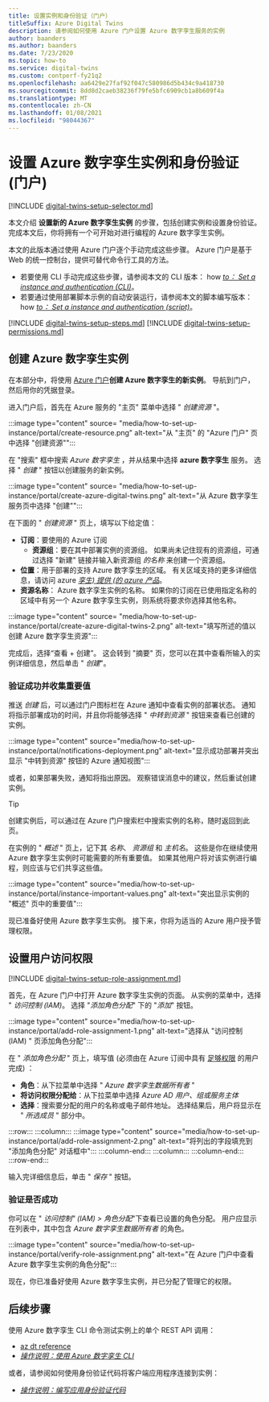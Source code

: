 ```yaml
---
title: 设置实例和身份验证（门户）
titleSuffix: Azure Digital Twins
description: 请参阅如何使用 Azure 门户设置 Azure 数字孪生服务的实例
author: baanders
ms.author: baanders
ms.date: 7/23/2020
ms.topic: how-to
ms.service: digital-twins
ms.custom: contperf-fy21q2
ms.openlocfilehash: aa6429e27faf92f047c580986d5b434c9a418730
ms.sourcegitcommit: 8dd8d2caeb38236f79fe5bfc6909cb1a8b609f4a
ms.translationtype: MT
ms.contentlocale: zh-CN
ms.lasthandoff: 01/08/2021
ms.locfileid: "98044367"
---
```

# <a name="set-up-an-azure-digital-twins-instance-and-authentication-portal"></a>设置 Azure 数字孪生实例和身份验证 (门户) 

[!INCLUDE [digital-twins-setup-selector.md](../../includes/digital-twins-setup-selector.md)]

本文介绍 **设置新的 Azure 数字孪生实例** 的步骤，包括创建实例和设置身份验证。 完成本文后，你将拥有一个可开始对进行编程的 Azure 数字孪生实例。

本文的此版本通过使用 Azure 门户逐个手动完成这些步骤。 Azure 门户是基于 Web 的统一控制台，提供可替代命令行工具的方法。
* 若要使用 CLI 手动完成这些步骤，请参阅本文的 CLI 版本： how [*to： Set a instance and authentication (CLI)*](how-to-set-up-instance-cli.md)。
* 若要通过使用部署脚本示例的自动安装运行，请参阅本文的脚本编写版本： how [*to： Set a instance and authentication (script)*](how-to-set-up-instance-scripted.md)。

[!INCLUDE [digital-twins-setup-steps.md](../../includes/digital-twins-setup-steps.md)]
[!INCLUDE [digital-twins-setup-permissions.md](../../includes/digital-twins-setup-permissions.md)]

## <a name="create-the-azure-digital-twins-instance"></a>创建 Azure 数字孪生实例

在本部分中，将使用 [Azure 门户](https://ms.portal.azure.com/)**创建 Azure 数字孪生的新实例**。 导航到门户，然后用你的凭据登录。

进入门户后，首先在 Azure 服务的 "主页" 菜单中选择 " _创建资源_ "。

:::image type="content" source= "media/how-to-set-up-instance/portal/create-resource.png" alt-text="从 &quot;主页&quot; 的 &quot;Azure 门户&quot; 页中选择 &quot;创建资源&quot;":::

在 "搜索" 框中搜索 *Azure 数字孪生* ，并从结果中选择 **azure 数字孪生** 服务。 选择 " _创建_ " 按钮以创建服务的新实例。

:::image type="content" source= "media/how-to-set-up-instance/portal/create-azure-digital-twins.png" alt-text="从 Azure 数字孪生服务页中选择 &quot;创建&quot;":::

在下面的 " *创建资源* " 页上，填写以下给定值：
* **订阅**：要使用的 Azure 订阅
  - **资源组**：要在其中部署实例的资源组。 如果尚未记住现有的资源组，可通过选择 "新建" 链接并输入新资源组 *的名称* 来创建一个资源组。
* **位置**：用于部署的支持 Azure 数字孪生的区域。 有关区域支持的更多详细信息，请访问 azure [*孪生) 提供 (的 azure 产品*](https://azure.microsoft.com/global-infrastructure/services/?products=digital-twins)。
* **资源名称**： Azure 数字孪生实例的名称。 如果你的订阅在已使用指定名称的区域中有另一个 Azure 数字孪生实例，则系统将要求你选择其他名称。

:::image type="content" source= "media/how-to-set-up-instance/portal/create-azure-digital-twins-2.png" alt-text="填写所述的值以创建 Azure 数字孪生资源":::

完成后，选择“查看 + 创建”。 这会转到 "摘要" 页，您可以在其中查看所输入的实例详细信息，然后单击 " _创建_"。 

### <a name="verify-success-and-collect-important-values"></a>验证成功并收集重要值

推送 *创建* 后，可以通过门户图标栏在 Azure 通知中查看实例的部署状态。 通知将指示部署成功的时间，并且你将能够选择 " _中转到资源_ " 按钮来查看已创建的实例。

:::image type="content" source="media/how-to-set-up-instance/portal/notifications-deployment.png" alt-text="显示成功部署并突出显示 &quot;中转到资源&quot; 按钮的 Azure 通知视图":::

或者，如果部署失败，通知将指出原因。 观察错误消息中的建议，然后重试创建实例。

>[!TIP]
>创建实例后，可以通过在 Azure 门户搜索栏中搜索实例的名称，随时返回到此页。

在实例的 " *概述* " 页上，记下其 *名称*、 *资源组* 和 *主机名*。 这些是你在继续使用 Azure 数字孪生实例时可能需要的所有重要值。 如果其他用户将对该实例进行编程，则应该与它们共享这些值。

:::image type="content" source="media/how-to-set-up-instance/portal/instance-important-values.png" alt-text="突出显示实例的 &quot;概述&quot; 页中的重要值":::

现已准备好使用 Azure 数字孪生实例。 接下来，你将为适当的 Azure 用户授予管理权限。

## <a name="set-up-user-access-permissions"></a>设置用户访问权限

[!INCLUDE [digital-twins-setup-role-assignment.md](../../includes/digital-twins-setup-role-assignment.md)]

首先，在 Azure 门户中打开 Azure 数字孪生实例的页面。 从实例的菜单中，选择 " *访问控制 (IAM)*。 选择 "*添加角色分配*" 下的 "*添加*" 按钮。

:::image type="content" source="media/how-to-set-up-instance/portal/add-role-assignment-1.png" alt-text="选择从 &quot;访问控制 (IAM) &quot; 页添加角色分配":::

在 " *添加角色分配* " 页上，填写值 (必须由在 Azure 订阅中具有 [足够权限](#prerequisites-permission-requirements) 的用户完成) ：
* **角色**：从下拉菜单中选择 " *Azure 数字孪生数据所有者* "
* **将访问权限分配给**：从下拉菜单中选择 *Azure AD 用户、组或服务主体*
* **选择**：搜索要分配的用户的名称或电子邮件地址。 选择结果后，用户将显示在 " *所选成员* " 部分中。

:::row:::
    :::column:::
        :::image type="content" source="media/how-to-set-up-instance/portal/add-role-assignment-2.png" alt-text="将列出的字段填充到 &quot;添加角色分配&quot; 对话框中":::
    :::column-end:::
    :::column:::
    :::column-end:::
:::row-end:::

输入完详细信息后，单击 " *保存* " 按钮。

### <a name="verify-success"></a>验证是否成功

你可以在 " *访问控制" (IAM) > 角色分配*"下查看已设置的角色分配。 用户应显示在列表中，其中包含 *Azure 数字孪生数据所有者* 的角色。 

:::image type="content" source="media/how-to-set-up-instance/portal/verify-role-assignment.png" alt-text="在 Azure 门户中查看 Azure 数字孪生实例的角色分配":::

现在，你已准备好使用 Azure 数字孪生实例，并已分配了管理它的权限。

## <a name="next-steps"></a>后续步骤

使用 Azure 数字孪生 CLI 命令测试实例上的单个 REST API 调用： 
* [az dt reference](/cli/azure/ext/azure-iot/dt?preserve-view=true&view=azure-cli-latest)
* [*操作说明：使用 Azure 数字孪生 CLI*](how-to-use-cli.md)

或者，请参阅如何使用身份验证代码将客户端应用程序连接到实例：
* [*操作说明：编写应用身份验证代码*](how-to-authenticate-client.md)